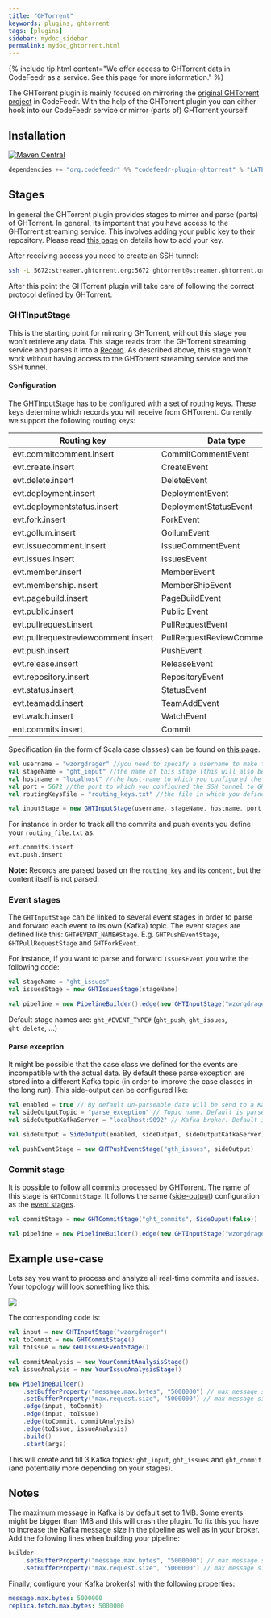 ```yaml
---
title: "GHTorrent"
keywords: plugins, ghtorrent
tags: [plugins]
sidebar: mydoc_sidebar
permalink: mydoc_ghtorrent.html
---
```

{% include tip.html content="We offer access to GHTorrent data in CodeFeedr as a service. See this page for more information." %}

The GHTorrent plugin is mainly focused on mirroring the [original GHTorrent project](http://www.ghtorrent.org/) in CodeFeedr.
With the help of the GHTorrent plugin you can either hook into our CodeFeedr service or mirror (parts of) GHTorrent yourself.

## Installation
[![Maven Central](https://maven-badges.herokuapp.com/maven-central/org.codefeedr/codefeedr-core_2.12/badge.svg)](https://maven-badges.herokuapp.com/maven-central/org.codefeedr/codefeedr-core_2.12)
```scala
dependencies += "org.codefeedr" %% "codefeedr-plugin-ghtorrent" % "LATEST_VERSION"
``` 

## Stages
In general the GHTorrent plugin provides stages to mirror and parse (parts) of GHTorrent. In general, its important that you have access to the GHTorrent streaming service. This involves adding your public key to their repository. Please read [this page](http://ghtorrent.org/services.html) on details how to add your key.

After receiving access you need to create an SSH tunnel:
```bash
ssh -L 5672:streamer.ghtorrent.org:5672 ghtorrent@streamer.ghtorrent.org
```

After this point the GHTorrent plugin will take care of following the correct protocol defined by GHTorrent.

### GHTInputStage
This is the starting point for mirroring GHTorrent, without this stage you won't retrieve any data. This stage reads from the GHTorrent streaming service and parses it into a [Record](mydoc_ghtorrentspec.html#%0Aghtorrent-related%0A).
As described above, this stage won't work without having access to the GHTorrent streaming service and the SSH tunnel. 

#### Configuration
The GHTInputStage has to be configured with a set of routing keys. These keys determine which records you will receive from GHTorrent. Currently we support the following routing keys:

| Routing key | Data type |
|-------|--------|
| evt.commitcomment.insert | CommitCommentEvent |
| evt.create.insert | CreateEvent |
| evt.delete.insert | DeleteEvent  |
| evt.deployment.insert | DeploymentEvent |
| evt.deploymentstatus.insert | DeploymentStatusEvent |
| evt.fork.insert | ForkEvent |
| evt.gollum.insert | GollumEvent |
| evt.issuecomment.insert | IssueCommentEvent |
| evt.issues.insert | IssuesEvent |
| evt.member.insert | MemberEvent |
| evt.membership.insert | MemberShipEvent |
| evt.pagebuild.insert | PageBuildEvent |
| evt.public.insert | Public Event |
| evt.pullrequest.insert | PullRequestEvent |
| evt.pullrequestreviewcomment.insert | PullRequestReviewCommentEvent |
| evt.push.insert | PushEvent |
| evt.release.insert | ReleaseEvent |
| evt.repository.insert | RepositoryEvent |
| evt.status.insert | StatusEvent |
| evt.teamadd.insert | TeamAddEvent |
| evt.watch.insert | WatchEvent |
| ent.commits.insert | Commit |

Specification (in the form of Scala case classes) can be found on [this page](mydoc_ghtorrentspec.html).
  
```scala
val username = "wzorgdrager" //you need to specify a username to make the connection to GHTorrent streaming service unique. There is no default. 
val stageName = "ght_input" //the name of this stage (this will also be the name of topic in Kafka). Default is ght_input.
val hostname = "localhost" //the host-name to which you configured the SSH tunnel to GHTorrent. Default is localhost.
val port = 5672 //the port to which you configured the SSH tunnel to GHTorrent. Default is 5672.
val routingKeysFile = "routing_keys.txt" //the file in which you defined your routing keys (\n separated). Default is routing_keys.txt.

val inputStage = new GHTInputStage(username, stageName, hostname, port, routingKeysFile)
```

For instance in order to track all the commits and push events you define your `routing_file.txt` as:
```txt
ent.commits.insert
evt.push.insert
```

**Note:** Records are parsed based on the `routing_key` and its `content`, but the content itself is not parsed.
### Event stages
The `GHTInputStage` can be linked to several event stages in order to parse and forward each event to its own (Kafka) topic.
The event stages are defined like this: `GHT#EVENT_NAME#Stage`. E.g. `GHTPushEventStage`, `GHTPullRequestStage` and `GHTForkEvent`.

For instance, if you want to parse and forward `IssuesEvent` you write the following code:
```scala
val stageName = "ght_issues"
val issuesStage = new GHTIssuesStage(stageName)

val pipeline = new PipelineBuilder().edge(new GHTInputStage("wzorgdrager"), issuesStage).build()
```

Default stage names are: `ght_#EVENT_TYPE#` (`ght_push`, `ght_issues`, `ght_delete`, ...)


#### Parse exception
It might be possible that the case class we defined for the events are incompatible with the actual data. 
By default these parse exception are stored into a different Kafka topic (in order to improve the case classes in the long run).
This side-output can be configured like:

```scala
val enabled = true // By default un-parseable data will be send to a Kafka topic. If disabled, the records will just be ignored.
val sideOutputTopic = "parse_exception" // Topic name. Default is parse_exception.
val sideOutputKafkaServer = "localhost:9092" // Kafka broker. Default is localhost:9092.

val sideOutput = SideOutput(enabled, sideOutput, sideOutputKafkaServer)

val pushEventStage = new GHTPushEventStage("gth_issues", sideOutput)
```

### Commit stage
It is possible to follow all commits processed by GHTorrent. The name of this stage is `GHTCommitStage`. It follows the same ([side-output](#parse-exception)) configuration as the [event stages](#event-stages).

```scala
val commitStage = new GHTCommitStage("ght_commits", SideOuput(false))

val pipeline = new PipelineBuilder().edge(new GHTInputStage("wzorgdrager"), commitStage).build()
```


## Example use-case

Lets say you want to process and analyze all real-time commits and issues. Your topology will look something like this:

![](/images/topology_ght.png) 

The corresponding code is:

```scala
val input = new GHTInputStage("wzorgdrager")
val toCommit = new GHTCommitStage()
val toIssue = new GHTIssuesEventStage()

val commitAnalysis = new YourCommitAnalysisStage()
val issueAnalysis = new YourIssueAnalysisStage()

new PipelineBuilder()
    .setBufferProperty("message.max.bytes", "5000000") // max message size is 5mb
    .setBufferProperty("max.request.size", "5000000") // max message size is 5 mb
    .edge(input, toCommit)
    .edge(input, toIssue)
    .edge(toCommit, commitAnalysis)
    .edge(toIssue, issueAnalysis)
    .build()
    .start(args)
```
This will create and fill 3 Kafka topics: `ght_input`, `ght_issues` and `ght_commit` (and potentially more depending on your stages).

## Notes
The maximum message in Kafka is by default set to 1MB. Some events might be bigger than 1MB and this will crash the plugin. 
To fix this you have to increase the Kafka message size in the pipeline as well as in your broker.
Add the following lines when building your pipeline:
```scala
builder
    .setBufferProperty("message.max.bytes", "5000000") // max message size is 5mb
    .setBufferProperty("max.request.size", "5000000") // max message size is 5 mb
```

Finally, configure your Kafka broker(s) with the following properties:
```yml
message.max.bytes: 5000000
replica.fetch.max.bytes: 5000000
```